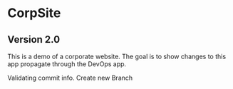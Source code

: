 # CorpSite

## Version 2.0

This is a demo of a corporate website.  The goal is to show changes to this app propagate through the DevOps app.

Validating commit info.
Create new Branch
